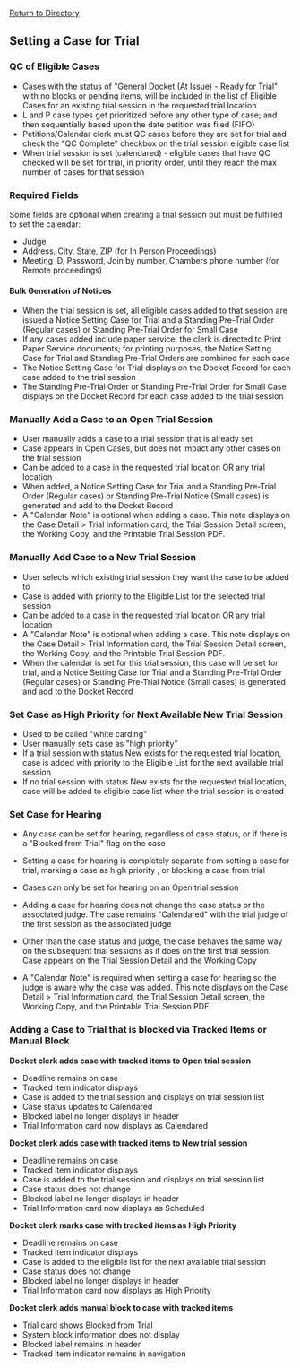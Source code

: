 [Return to Directory](./README.md)

## Setting a Case for Trial
### QC of Eligible Cases
* Cases with the status of "General Docket (At Issue) - Ready for Trial" with no blocks or pending items, will be included in the list of Eligible Cases for an existing trial session in the requested trial location
* L and P case types get prioritized before any other type of case; and then sequentially based upon the date petition was filed (FIFO)
* Petitions/Calendar clerk must QC cases before they are set for trial and check the "QC Complete" checkbox on the trial session eligible case list
* When trial session is set (calendared) - eligible cases that have QC checked will be set for trial, in priority order, until they reach the max number of cases for that session

### Required Fields
Some fields are optional when creating a trial session but must be fulfilled to set the calendar:
* Judge
* Address, City, State, ZIP (for In Person Proceedings)
* Meeting ID, Password, Join by number, Chambers phone number (for Remote proceedings)


#### Bulk Generation of Notices
* When the trial session is set, all eligible cases added to that session are issued a Notice Setting Case for Trial and a Standing Pre-Trial Order (Regular cases) or Standing Pre-Trial Order for Small Case
* If any cases added include paper service, the clerk is directed to Print Paper Service documents; for printing purposes, the Notice Setting Case for Trial and Standing Pre-Trial Orders are combined for each case
* The Notice Setting Case for Trial displays on the Docket Record for each case added to the trial session
* The Standing Pre-Trial Order or Standing Pre-Trial Order for Small Case displays on the Docket Record for each case added to the trial session

### Manually Add a Case to an Open Trial Session
* User manually adds a case to a trial session that is already set
* Case appears in Open Cases, but does not impact any other cases on the trial session
* Can be added to a case in the requested trial location OR any trial location
* When added, a Notice Setting Case for Trial and a Standing Pre-Trial Order (Regular cases) or Standing Pre-Trial Notice (Small cases) is generated and add to the Docket Record
* A "Calendar Note" is optional when adding a case. This note displays on the Case Detail > Trial Information card, the Trial Session Detail screen, the Working Copy, and the Printable Trial Session PDF.

### Manually Add Case to a New Trial Session
* User selects which existing trial session they want the case to be added to
* Case is added with priority to the Eligible List for the selected trial session
* Can be added to a case in the requested trial location OR any trial location
* A "Calendar Note" is optional when adding a case. This note displays on the Case Detail > Trial Information card, the Trial Session Detail screen, the Working Copy, and the Printable Trial Session PDF.
* When the calendar is set for this trial session, this case will be set for trial, and a Notice Setting Case for Trial and a Standing Pre-Trial Order (Regular cases) or Standing Pre-Trial Notice (Small cases) is generated and add to the Docket Record

### Set Case as High Priority for Next Available New Trial Session
* Used to be called "white carding"
* User manually sets case as "high priority"
* If a trial session with status New exists for the requested trial location, case is added with priority to the Eligible List for the next available trial session
* If no trial session with status New exists for the requested trial location, case will be added to eligible case list when the trial session is created

### Set Case for Hearing
* Any case can be set for hearing, regardless of case status, or if there is a "Blocked from Trial" flag on the case
* Setting a case for hearing is completely separate from setting a case for trial, marking a case as high priority , or blocking a case from trial

* Cases can only be set for hearing on an Open trial session
* Adding a case for hearing does not change the case status or the associated judge. The case remains "Calendared" with the trial judge of the first session as the associated judge
* Other than the case status and judge, the case behaves the same way on the subsequent trial sessions as it does on the first trial session. Case appears on the Trial Session Detail and the Working Copy
* A "Calendar Note" is required when setting a case for hearing so the judge is aware why the case was added. This note displays on the Case Detail > Trial Information card, the Trial Session Detail screen, the Working Copy, and the Printable Trial Session PDF.

### Adding a Case to Trial that is blocked via Tracked Items or Manual Block

**Docket clerk adds case with tracked items to Open trial session**
* Deadline remains on case 
* Tracked item indicator displays 
* Case is added to the trial session and displays on trial session list
* Case status updates to Calendared 
* Blocked label no longer displays in header 
* Trial Information card now displays as Calendared 

**Docket clerk adds case with tracked items to New trial session** 
* Deadline remains on case 
* Tracked item indicator displays 
* Case is added to the trial session and displays on trial session list
* Case status does not change
* Blocked label no longer displays in header 
* Trial Information card now displays as Scheduled
 
**Docket clerk marks case with tracked items as High Priority** 
* Deadline remains on case 
* Tracked item indicator displays 
* Case is added to the eligible list for the next available trial session 
* Case status does not change
* Blocked label no longer displays in header 
* Trial Information card now displays as High Priority

**Docket clerk adds manual block to case with tracked items** 
* Trial card shows Blocked from Trial
* System block information does not display
* Blocked label remains in header
* Tracked item indicator remains in navigation
